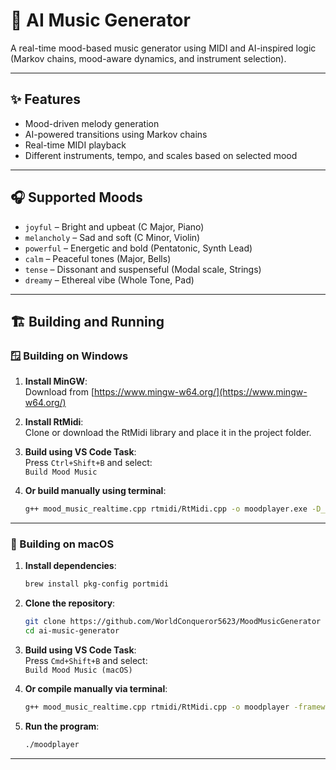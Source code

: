 # 🎵 AI Music Generator

A real-time mood-based music generator using MIDI and AI-inspired logic (Markov chains, mood-aware dynamics, and instrument selection).

---

## ✨ Features

- Mood-driven melody generation  
- AI-powered transitions using Markov chains  
- Real-time MIDI playback  
- Different instruments, tempo, and scales based on selected mood  

---

## 🎧 Supported Moods

- `joyful` – Bright and upbeat (C Major, Piano)  
- `melancholy` – Sad and soft (C Minor, Violin)  
- `powerful` – Energetic and bold (Pentatonic, Synth Lead)  
- `calm` – Peaceful tones (Major, Bells)  
- `tense` – Dissonant and suspenseful (Modal scale, Strings)  
- `dreamy` – Ethereal vibe (Whole Tone, Pad)  

---

## 🏗️ Building and Running

### 🪟 Building on Windows

1. **Install MinGW**:  
   Download from [https://www.mingw-w64.org/](https://www.mingw-w64.org/)

2. **Install RtMidi**:  
   Clone or download the RtMidi library and place it in the project folder.

3. **Build using VS Code Task**:  
   Press `Ctrl+Shift+B` and select:  
   `Build Mood Music`

4. **Or build manually using terminal**:  
   ```bash
   g++ mood_music_realtime.cpp rtmidi/RtMidi.cpp -o moodplayer.exe -D__WINDOWS_MM__ -lwinmm
   ```

---

### 🍎 Building on macOS

1. **Install dependencies**:  
   ```bash
   brew install pkg-config portmidi
   ```

2. **Clone the repository**:  
   ```bash
   git clone https://github.com/WorldConqueror5623/MoodMusicGenerator  
   cd ai-music-generator
   ```

3. **Build using VS Code Task**:  
   Press `Cmd+Shift+B` and select:  
   `Build Mood Music (macOS)`

4. **Or compile manually via terminal**:  
   ```bash
   g++ mood_music_realtime.cpp rtmidi/RtMidi.cpp -o moodplayer -framework CoreMIDI -framework CoreAudio -framework AudioToolbox
   ```

5. **Run the program**:  
   ```bash
   ./moodplayer
   ```

---